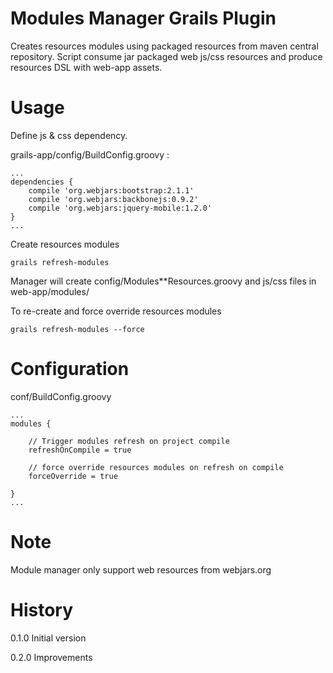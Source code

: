 Modules Manager Grails Plugin
==============================

Creates resources modules using packaged resources from maven central repository. Script consume jar packaged web js/css resources and produce resources DSL with web-app assets.


Usage
=====

Define js & css dependency.

grails-app/config/BuildConfig.groovy :

    ...
    dependencies {
        compile 'org.webjars:bootstrap:2.1.1'
        compile 'org.webjars:backbonejs:0.9.2'
        compile 'org.webjars:jquery-mobile:1.2.0'
    }
    ...

Create resources modules

    grails refresh-modules

Manager will create config/Modules**Resources.groovy and js/css files in web-app/modules/

To re-create and force override resources modules

    grails refresh-modules --force

Configuration
=============

conf/BuildConfig.groovy

    ...
    modules {

        // Trigger modules refresh on project compile
        refreshOnCompile = true

        // force override resources modules on refresh on compile
        forceOverride = true

    }
    ...


Note
====

Module manager only support web resources from webjars.org


History
=======

0.1.0   Initial version

0.2.0   Improvements
